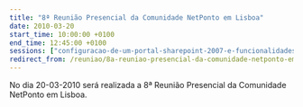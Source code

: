 ```yaml
---
title: "8ª Reunião Presencial da Comunidade NetPonto em Lisboa"
date: 2010-03-20
start_time: 10:00:00 +0100
end_time: 12:45:00 +0100
sessions: ["configuracao-de-um-portal-sharepoint-2007-e-funcionalidades-de-apoio", "novidades-do-net-framework-4-0-para-csharp-e-vb-net"]
redirect_from: /reuniao/8a-reuniao-presencial-da-comunidade-netponto-em-lisboa/
---
```

No dia 20-03-2010 será realizada a 8ª Reunião Presencial da Comunidade NetPonto em Lisboa.

